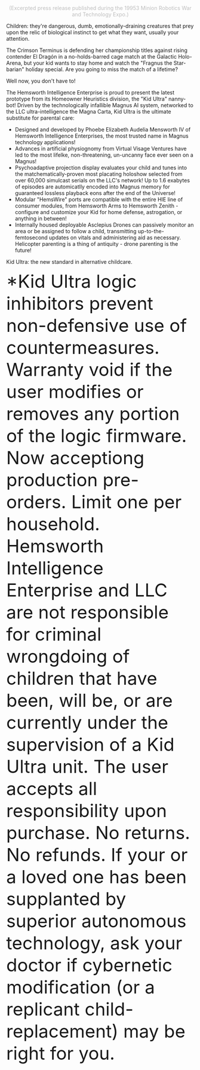 <p align="center"><font color="#BFBFBF">(Excerpted press release published during the 19953 Minion Robotics War and Technology Expo.)</font></p>

Children: they're dangerous, dumb, emotionally-draining creatures that prey upon the relic of biological instinct to get what they want, usually your attention.

The Crimson Terminus is defending her championship titles against rising contender El Dragón in a no-holds-barred cage match at the Galactic Holo-Arena, but your kid wants to stay home and watch the "Fragnus the Star-barian" holiday special. Are you going to miss the match of a lifetime?

Well now, you don't have to!

The Hemsworth Intelligence Enterprise is proud to present the latest prototype from its Homeowner Heuristics division, the "Kid Ultra" nanny-bot! Driven by the technologically infallible Magnus AI system, networked to the LLC ultra-intelligence the Magna Carta, Kid Ultra is the ultimate substitute for parental care:
<ul>
<li>Designed and developed by Phoebe Elizabeth Audelia Mensworth IV of Hemsworth Intelligence Enterprises, the most trusted name in Magnus technology applications!</li>
<li>Advances in artificial physiognomy from Virtual Visage Ventures have led to the most lifelke, non-threatening, un-uncanny face ever seen on a Magnus!</li>
<li>Psychoadaptive projection display evaluates your child and tunes into the matchematically-proven most placating holoshow selected from over 60,000 simulcast serials on the LLC's network! Up to 1.6 exabytes of episodes are automicatlly encoded into Magnus memory for guaranteed lossless playback eons after the end of the Universe!</li>
<li>Modular "HemsWire" ports are compatible with the entire HIE line of consumer modules, from Hemsworth Arms to Hemsworth Zenith - configure and customize your Kid for home defense, astrogation, or anything in between!</li>
<li>Internally housed deployable Asclepius Drones can passively monitor an area or be assigned to follow a child, transmitting up-to-the-femtosecond updates on vitals and administering aid as necessary. Helicopter parenting is a thing of antiquity - drone parenting is the future!</li>
</ul>

Kid Ultra: the new standard in alternative childcare.

<font size="8">*Kid Ultra logic inhibitors prevent non-defensive use of countermeasures. Warranty void if the user modifies or removes any portion of the logic firmware. Now acceptiong production pre-orders. Limit one per household. Hemsworth Intelligence Enterprise and LLC are not responsible for criminal wrongdoing of children that have been, will be, or are currently under the supervision of a Kid Ultra unit. The user accepts all responsibility upon purchase. No returns. No refunds. If your or a loved one has been supplanted by superior autonomous technology, ask your doctor if cybernetic modification (or a replicant child-replacement) may be right for you.</font>